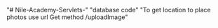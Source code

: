 "# Nile-Academy-Servlets-" 
"database code"
"To get location to place photos use url Get method /uploadImage"
